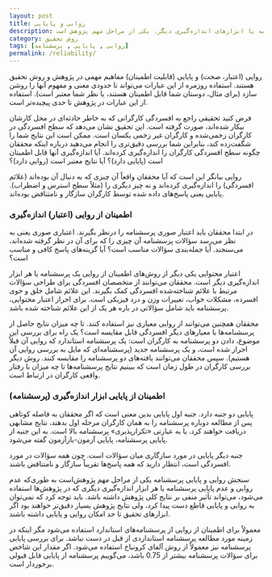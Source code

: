 ```yaml
---
layout: post
title: روایی و پایایی
description: بررسی روایی و پایایی پرسشنامه یا ابزارهای اندازه‌گیری دیگر، یکی از مراحل مهم پژوهش است.
category: روش تحقیق
tags: [روایی , پایایی , پرسشنامه]
permalink: /reliability/
---
```


روایی (اعتبار، صحت) و پایایی (قابلیت اطمینان) مفاهیم مهمی در پژوهش و روش
 تحقیق هستند. استفاده روزمره از این عبارات می‌تواند تا حدودی معنی و مفهوم آنها را روشن سازد (برای مثال، دوستان شما قابل اطمینان هستند، یا نظر شما معتبر است). استفاده از این عبارات در پژوهش تا حدی پیچیده‌تر است.

فرض کنید تحقیقی راجع به افسردگی کارگرانی که به خاطر حادثه‌ای در محل کارشان بیکار شده‌اند، صورت گرفته است. این تحقیق نشان می‌دهد که سطح افسردگی در کارگران زخمی‌شده و کارگران غیر زخمی یکسان است. ممکن است این نتایج شما را شگفت‌زده کند، بنابراین شما بررسی دقیق‌تری را انجام می‌دهید درباره اینکه محققان چگونه سطح افسردگی کارگران را اندازه‌گیری کرده‌اند. آیا اندازه‌گیری آنها قابل اطمینان است (پایایی دارد)؟ آیا نتایج معتبر است (روایی دارد)؟

روایی بیانگر این است که آیا محققان واقعاً آن چیزی که به دنبال آن بوده‌اند (علائم افسردگی) را اندازه‌گیری کرده‌اند و نه چیز دیگری را (مثلاً سطح استرس و اضطراب). پایایی یعنی پاسخ‌های داده شده توسط کارگران سازگار و نامتناقض بوده‌اند.

### اطمینان از روایی (اعتبار) اندازه‌گیری

در ابتدا محققان باید اعتبار صوری پرسشنامه را درنظر بگیرند. اعتباری صوری یعنی به نظر می‌رسد سؤالات پرسشنامه آن چیزی را که برای آن در نظر گرفته شده‌اند، می‌سنجند. آیا جمله‌بندی سؤالات مناسب است؟ آیا گزینه‌های پاسخ کافی و مناسب است؟

اعتبار محتوایی یکی دیگر از روش‌های اطمینان از روایی یک پرسشنامه یا هر ابزار اندازه‌گیری دیگر است. محققان می‌توانند از متخصصان افسردگی برای طراحی سؤالات مرتبط با علائم شناخته‌شده افسردگی کمک بگیرند. این علائم شامل خلق و خوی افسرده، مشکلات خواب، تغییرات وزن و درد فیزیکی است. برای احراز اعتبار محتوایی، پرسشنامه باید شامل سؤالاتی در باره هر یک از این علائم شناخته شده باشد.

محققان همچنین می‌توانند از روایی معیاری نیز استفاده کنند. تا چه میزان نتایج حاصل از پرسشنا‌مه‌ها با معیارهای دیگر افسردگی قابل مقایسه است؟ یک راه برای بررسی این موضوع، دادن دو پرسشنامه به کارگران است: یک پرسشنامه استاندارد که روایی آن قبلاً احراز شده است، و یک پرسشنامه جدید (پرسشنامه‌ای که مایل به بررسی روایی آن هستیم). سپس محققان می‌توانند یافته‌های دو پرسشنامه را مقایسه کنند. روش دیگر بررسی کارگران در طول زمان است که ببینیم نتایج پرسشنامه‌ها تا چه میزان با رفتار واقعی کارگران در ارتباط است.

### اطمینان از پایایی ابزار اندازه‌گیری (پرسشنامه)

پایایی دو جنبه دارد. جنبه اول پایایی بدین معنی است که اگر محققان به فاصله کوتاهی پس از مطالعه دوباره پرسشنامه را به همان کارگران مرحله اول بدهند، نتایج مشابهی دریافت خواهند کرد. یا به عبارتی «تکرارپذیری» پرسشنامه بالا است. به این جنبه از پایایی پرسشنامه، پایایی آزمون-بازآزمون گفته می‌شود.

جنبه دیگر پایایی در مورد سازگاری میان سؤالات است. چون همه سؤالات در مورد افسردگی است، انتظار دارید که همه پاسخ‌ها تقریباً سازگار و نامتناقض باشند.



سنجش روایی و پایایی پرسشنامه یکی از مراحل مهم پژوهش‌است به طوری‌که عدم روایی و عدم پایایی پرسشنامه یا هر ابزار اندازه‌گیری دیگری که در پژوهش‌ها استفاده می‌شود، می‌تواند تأثیر منفی بر نتایج کلی پژوهش داشته باشد. باید توجه کرد که نمی‌توان به روایی و پایایی قاطع دست پیدا کرد، ولی نتایج پژوهش بسیار دقیق‌تر خواهند بود اگر ابزارهای تحقیق تا حد امکان روایی و پایایی داشته باشند.

معمولاً برای اطمینان از روایی از پرسشنامه‌های استاندارد استفاده می‌شود مگر اینکه در زمینه مورد مطالعه پرسشنامه استانداردی از قبل در دست نباشد. برای بررسی پایایی پرسشنامه نیز معمولاً از روش آلفای کرونباخ استفاده می‌شود. اگر مقدار این شاخص برای سؤالات پرسشنامه بیشتر از 0.75 باشد، می‌گوییم پرسشنامه از پایایی قابل قبولی برخوردار است.
